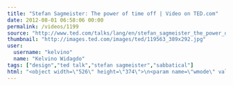 ```yaml
---
title: "Stefan Sagmeister: The power of time off | Video on TED.com"
date: 2012-08-01 06:58:06 00:00
permalink: /videos/1199
source: "http://www.ted.com/talks/lang/en/stefan_sagmeister_the_power_of_time_off.html"
thumbnail: "http://images.ted.com/images/ted/119563_389x292.jpg"
user:
  username: "kelvino"
  name: "Kelvino Widagdo"
tags: ["design","ted talk","stefan sagmeister","sabbatical"]
html: "<object width=\"526\" height=\"374\">\n<param name=\"wmode\" value=\"transparent\"><param name=\"movie\" value=\"http://video.ted.com/assets/player/swf/EmbedPlayer.swf\"><param name=\"allowFullScreen\" value=\"true\"><param name=\"allowScriptAccess\" value=\"always\"><param name=\"wmode\" value=\"transparent\"><param name=\"bgColor\" value=\"#ffffff\"><param name=\"flashvars\" value=\"vu=http://video.ted.com/talk/stream/2009G/Blank/StefanSagmeister_2009G-320k.mp4&amp;su=http://images.ted.com/images/ted/tedindex/embed-posters/StefanSagmeister-2009G.embed_thumbnail.jpg&amp;vw=512&amp;vh=288&amp;ap=0&amp;ti=649&amp;lang=en&amp;introDuration=15330&amp;adDuration=4000&amp;postAdDuration=830&amp;adKeys=talk=stefan_sagmeister_the_power_of_time_off;year=2009;theme=what_makes_us_happy;theme=unconventional_explanations;theme=might_you_live_a_great_deal_longer;theme=the_creative_spark;theme=art_unusual;theme=not_business_as_usual;theme=tales_of_invention;event=TEDGlobal+2009;tag=adventure;tag=art;tag=creativity;tag=design;tag=happiness;tag=innovation;tag=work;&amp;preAdTag=tconf.ted/embed;tile=1;sz=512x288;\"><embed src=\"http://video.ted.com/assets/player/swf/EmbedPlayer.swf\" pluginspace=\"http://www.macromedia.com/go/getflashplayer\" type=\"application/x-shockwave-flash\" wmode=\"transparent\" bgcolor=\"#ffffff\" width=\"526\" height=\"374\" allowfullscreen=\"true\" allowscriptaccess=\"always\" flashvars=\"vu=http://video.ted.com/talk/stream/2009G/Blank/StefanSagmeister_2009G-320k.mp4&amp;su=http://images.ted.com/images/ted/tedindex/embed-posters/StefanSagmeister-2009G.embed_thumbnail.jpg&amp;vw=512&amp;vh=288&amp;ap=0&amp;ti=649&amp;lang=en&amp;introDuration=15330&amp;adDuration=4000&amp;postAdDuration=830&amp;adKeys=talk=stefan_sagmeister_the_power_of_time_off;year=2009;theme=what_makes_us_happy;theme=unconventional_explanations;theme=might_you_live_a_great_deal_longer;theme=the_creative_spark;theme=art_unusual;theme=not_business_as_usual;theme=tales_of_invention;event=TEDGlobal+2009;tag=adventure;tag=art;tag=creativity;tag=design;tag=happiness;tag=innovation;tag=work;&amp;preAdTag=tconf.ted/embed;tile=1;sz=512x288;\"></embed></object>"
---
```


